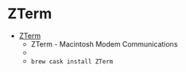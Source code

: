 # ZTerm
- [ZTerm](https://www.dalverson.com/zterm/)
  -  ZTerm - Macintosh Modem Communications
  - 
  - `brew cask install ZTerm`
